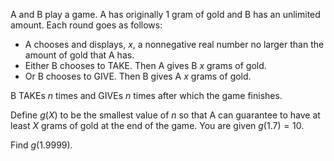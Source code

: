 A and B play a game. A has originally $1$ gram of gold and B has an unlimited amount. Each round goes as follows:

- A chooses and displays, $x$, a nonnegative real number no larger than the amount of gold that A has.
- Either B chooses to TAKE. Then A gives B $x$ grams of gold.
- Or B chooses to GIVE. Then B gives A $x$ grams of gold.

B TAKEs $n$ times and GIVEs $n$ times after which the game finishes.

Define $g(X)$ to be the smallest value of $n$ so that A can guarantee to have at least $X$ grams of gold at the end of the game. You are given $g(1.7)=10$.

Find $g(1.9999)$.

